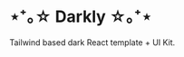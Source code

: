 # ⋆⁺｡☆ Darkly ☆｡⁺⋆
Tailwind based dark React template + UI Kit.










































































































































